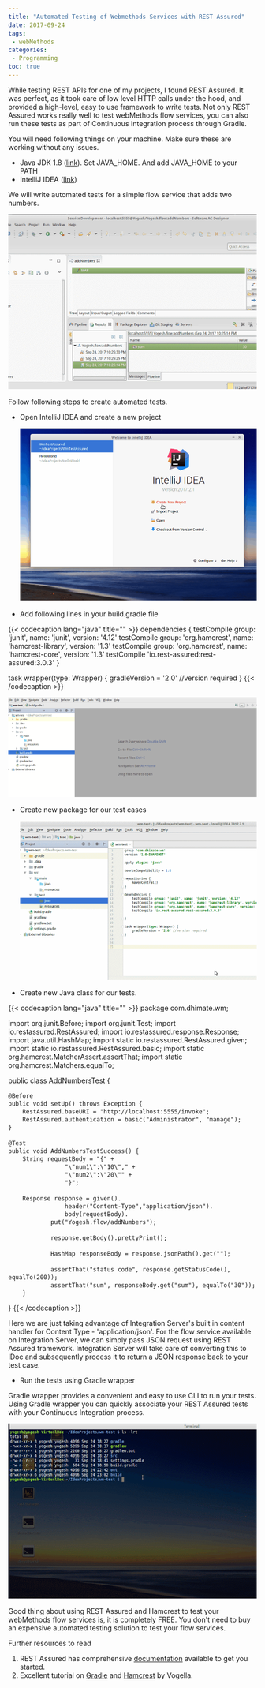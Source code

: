 ```yaml
---
title: "Automated Testing of Webmethods Services with REST Assured"
date: 2017-09-24
tags:
 - webMethods
categories:
 - Programming
toc: true
---
```

While testing REST APIs for one of my projects, I found REST Assured. It was perfect, as it took care of low level HTTP calls under the hood, and provided a high-level, easy to use framework to write tests. Not only REST Assured works really well to test webMethods flow services, you can also run these tests as part of Continuous Integration process through Gradle.

You will need following things on your machine. Make sure these are working without any issues.

- Java JDK 1.8 ([link](http://www.oracle.com/technetwork/java/javase/downloads/index.html)).  Set JAVA_HOME. And add JAVA_HOME to your PATH
- IntelliJ IDEA ([link](http://www.jetbrains.com/idea/download/))

We will write automated tests for a simple flow service that adds two numbers.

  ![Flow_Service](/img/2017/Flow_Service.gif)

Follow following steps to create automated tests.

- Open IntelliJ IDEA and create a new project

  ![Create_Project](/img/2017/Create_Project.gif)

- Add following lines in your build.gradle file

{{< codecaption lang="java" title="" >}}
dependencies {
    testCompile group: 'junit', name: 'junit', version: '4.12'
    testCompile group: 'org.hamcrest', name: 'hamcrest-library', version: '1.3'
    testCompile group: 'org.hamcrest', name: 'hamcrest-core', version: '1.3'
    testCompile 'io.rest-assured:rest-assured:3.0.3'
}

task wrapper(type: Wrapper) {
    gradleVersion = '2.0' //version required
} 
{{< /codecaption >}}

  ![Update_BuildGradle](/img/2017/Update_BuildGradle.gif)

- Create new package for our test cases

  ![Create_Package](/img/2017/Create_Package.gif)

- Create new Java class for our tests. 

{{< codecaption lang="java" title="" >}}
package com.dhimate.wm;

import org.junit.Before;
import org.junit.Test;
import io.restassured.RestAssured;
import io.restassured.response.Response;
import java.util.HashMap;
import static io.restassured.RestAssured.given;
import static io.restassured.RestAssured.basic;
import static org.hamcrest.MatcherAssert.assertThat;
import static org.hamcrest.Matchers.equalTo;

public class AddNumbersTest {

	@Before
	public void setUp() throws Exception {
		RestAssured.baseURI = "http://localhost:5555/invoke";
		RestAssured.authentication = basic("Administrator", "manage");
	}

	@Test
	public void AddNumbersTestSuccess() {
		String requestBody = "{" +
                    "\"num1\":\"10\"," +
                    "\"num2\":\"20\"" +
                    "}";

		Response response = given().
                	header("Content-Type","application/json").
	                body(requestBody).
       			put("Yogesh.flow/addNumbers");

        		response.getBody().prettyPrint();

        		HashMap responseBody = response.jsonPath().get("");

        		assertThat("status code", response.getStatusCode(), equalTo(200));
        		assertThat("sum", responseBody.get("sum"), equalTo("30"));
    	}
}
{{< /codecaption >}}

Here we are just taking advantage of Integration Server's built in content handler for Content Type - 'application/json'. For the flow service available on Integration Server, we can simply pass JSON request using REST Assured framework. Integration Server will take care of converting this to IDoc and subsequently process it to return a JSON response back to your test case.

- Run the tests using Gradle wrapper

Gradle wrapper provides a convenient and easy to use CLI to run your tests. Using Gradle wrapper you can quickly associate your REST Assured tests with your Continuous Integration process.

  ![Gradle_Wrapper](/img/2017/Gradle_Wrapper.gif)

Good thing about using REST Assured and Hamcrest to test your webMethods flow services is, it is completely FREE.  You don't need to buy an expensive automated testing solution to test your flow services.

Further resources to read

  1. REST Assured has comprehensive [documentation](https://github.com/rest-assured/rest-assured/wiki/GettingStarted) available to get you started.
  2. Excellent tutorial on [Gradle](http://www.vogella.com/tutorials/Gradle/article.html) and [Hamcrest](http://www.vogella.com/tutorials/Hamcrest/article.html) by Vogella.


